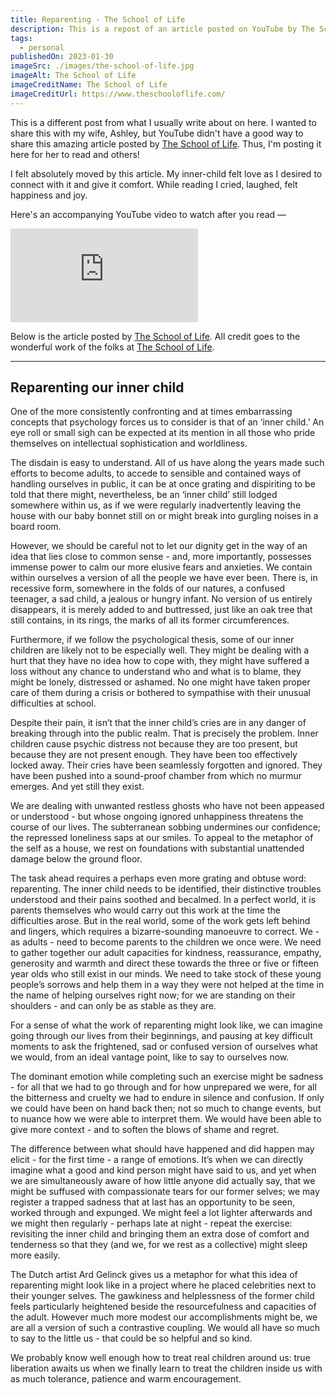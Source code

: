 ```yaml
---
title: Reparenting - The School of Life
description: This is a repost of an article posted on YouTube by The School of Life about Reparenting.
tags:
  - personal
publishedOn: 2023-01-30
imageSrc: ./images/the-school-of-life.jpg
imageAlt: The School of Life
imageCreditName: The School of Life
imageCreditUrl: https://www.theschooloflife.com/
---
```


This is a different post from what I usually write about on here. I wanted to share this with my wife, Ashley, but YouTube didn't have a good way to share
this amazing article posted by [The School of Life](https://www.youtube.com/@theschooloflifetv). Thus, I'm posting it here for her to read and others!

I felt absolutely moved by this article. My inner-child felt love as I desired to connect with it and give it comfort. While reading I cried, laughed, felt happiness and joy.

Here's an accompanying YouTube video to watch after you read —

<iframe class="aspect-video pb-8 w-full" src="https://www.youtube-nocookie.com/embed/ZBXZojt6dpM" title="YouTube video player" frameborder="0" allow="accelerometer; autoplay; clipboard-write; encrypted-media; gyroscope; picture-in-picture; web-share" allowfullscreen></iframe>

Below is the article posted by [The School of Life](https://www.youtube.com/@theschooloflifetv). All credit goes to the wonderful work of the folks at [The School of Life](https://www.theschooloflife.com/).

---

## Reparenting our inner child

One of the more consistently confronting and at times embarrassing concepts that psychology forces us to consider is that of an ‘inner child.’ An eye roll or small sigh can be expected at its mention in all those who pride themselves on intellectual sophistication and worldliness.

The disdain is easy to understand. All of us have along the years made such efforts to become adults, to accede to sensible and contained ways of handling ourselves in public, it can be at once grating and dispiriting to be told that there might, nevertheless, be an ‘inner child’ still lodged somewhere within us, as if we were regularly inadvertently leaving the house with our baby bonnet still on or might break into gurgling noises in a board room.

However, we should be careful not to let our dignity get in the way of an idea that lies close to common sense - and, more importantly, possesses immense power to calm our more elusive fears and anxieties. We contain within ourselves a version of all the people we have ever been. There is, in recessive form, somewhere in the folds of our natures, a confused teenager, a sad child, a jealous or hungry infant. No version of us entirely disappears, it is merely added to and buttressed, just like an oak tree that still contains, in its rings, the marks of all its former circumferences.

Furthermore, if we follow the psychological thesis, some of our inner children are likely not to be especially well. They might be dealing with a hurt that they have no idea how to cope with, they might have suffered a loss without any chance to understand who and what is to blame, they might be lonely, distressed or ashamed. No one might have taken proper care of them during a crisis or bothered to sympathise with their unusual difficulties at school.

Despite their pain, it isn’t that the inner child’s cries are in any danger of breaking through into the public realm. That is precisely the problem. Inner children cause psychic distress not because they are too present, but because they are not present enough. They have been too effectively locked away. Their cries have been seamlessly forgotten and ignored. They have been pushed into a sound-proof chamber from which no murmur emerges. And yet still they exist.

We are dealing with unwanted restless ghosts who have not been appeased or understood - but whose ongoing ignored unhappiness threatens the course of our lives. The subterranean sobbing undermines our confidence; the repressed loneliness saps at our smiles. To appeal to the metaphor of the self as a house, we rest on foundations with substantial unattended damage below the ground floor.

The task ahead requires a perhaps even more grating and obtuse word: reparenting. The inner child needs to be identified, their distinctive troubles understood and their pains soothed and becalmed. In a perfect world, it is parents themselves who would carry out this work at the time the difficulties arose. But in the real world, some of the work gets left behind and lingers, which requires a bizarre-sounding manoeuvre to correct. We - as adults - need to become parents to the children we once were. We need to gather together our adult capacities for kindness, reassurance, empathy, generosity and warmth and direct these towards the three or five or fifteen year olds who still exist in our minds. We need to take stock of these young people’s sorrows and help them in a way they were not helped at the time in the name of helping ourselves right now; for we are standing on their shoulders - and can only be as stable as they are.

For a sense of what the work of reparenting might look like, we can imagine going through our lives from their beginnings, and pausing at key difficult moments to ask the frightened, sad or confused version of ourselves what we would, from an ideal vantage point, like to say to ourselves now.

The dominant emotion while completing such an exercise might be sadness - for all that we had to go through and for how unprepared we were, for all the bitterness and cruelty we had to endure in silence and confusion. If only we could have been on hand back then; not so much to change events, but to nuance how we were able to interpret them. We would have been able to give more context - and to soften the blows of shame and regret.

The difference between what should have happened and did happen may elicit - for the first time - a range of emotions. It’s when we can directly imagine what a good and kind person might have said to us, and yet when we are simultaneously aware of how little anyone did actually say, that we might be suffused with compassionate tears for our former selves; we may register a trapped sadness that at last has an opportunity to be seen, worked through and expunged. We might feel a lot lighter afterwards and we might then regularly - perhaps late at night - repeat the exercise: revisiting the inner child and bringing them an extra dose of comfort and tenderness so that they (and we, for we rest as a collective) might sleep more easily.

The Dutch artist Ard Gelinck gives us a metaphor for what this idea of reparenting might look like in a project where he placed celebrities next to their younger selves. The gawkiness and helplessness of the former child feels particularly heightened beside the resourcefulness and capacities of the adult. However much more modest our accomplishments might be, we are all a version of such a contrastive coupling. We would all have so much to say to the little us - that could be so helpful and so kind.

We probably know well enough how to treat real children around us: true liberation awaits us when we finally learn to treat the children inside us with as much tolerance, patience and warm encouragement.
